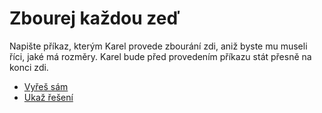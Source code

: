 # Zbourej každou zeď

Napište příkaz, kterým Karel provede zbourání zdi, aniž byste mu museli říci, jaké má rozměry.
Karel bude před provedením příkazu stát přesně na konci zdi. 

- [Vyřeš sám](karel.html?ZbourejII_zkus)
- [Ukaž řešení](karel.html?ZbourejII)


